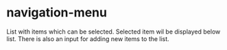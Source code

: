 # navigation-menu

List with items which can be selected.
Selected item wil be displayed below list.
There is also an input for adding new items to the list.
